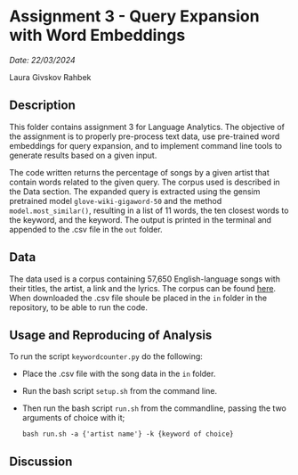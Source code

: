 # Assignment 3 - Query Expansion with Word Embeddings

*Date: 22/03/2024*

Laura Givskov Rahbek 

## Description 

This folder contains assignment 3 for Language Analytics. The objective of the assignment is to properly pre-process text data, use pre-trained word embeddings for query expansion, and to implement command line tools to generate results based on a given input. 

The code written returns the percentage of songs by a given artist that contain words related to the given query. The corpus used is described in the Data section. The expanded query is extracted using the gensim pretrained model ```glove-wiki-gigaword-50``` and the method ```model.most_similar()```, resulting in a list of 11 words, the ten closest words to the keyword, and the keyword. 
The output is printed in the terminal and appended to the .csv file in the ```out``` folder. 

## Data

The data used is a corpus containing 57,650 English-language songs with their titles, the artist, a link and the lyrics. The corpus can be found [here](https://www.kaggle.com/datasets/joebeachcapital/57651-spotify-songs). When downloaded the .csv file shoule be placed in the ```in``` folder in the repository, to be able to run the code.

## Usage and Reproducing of Analysis 

To run the script ```keywordcounter.py``` do the following: 
- Place the .csv file with the song data in the ```in``` folder.
- Run the bash script ```setup.sh``` from the command line.
- Then run the bash script ```run.sh``` from the commandline, passing the two arguments of choice with it;

  ```
  bash run.sh -a {'artist name'} -k {keyword of choice}
  ```
  
## Discussion 



